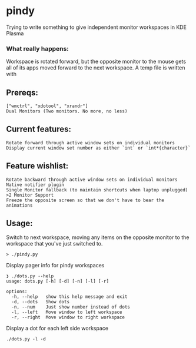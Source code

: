 # pindy
Trying to write something to give independent monitor workspaces in KDE Plasma

### What really happens:
Workspace is rotated forward, but the opposite monitor to the mouse gets all of its apps moved forward to the next workspace. A temp file is written with 

## Prereqs:
```
["wmctrl", "xdotool", "xrandr"]
Dual Monitors (Two monitors. No more, no less)
```
## Current features:
```
Rotate forward through active window sets on individual monitors
Display current window set number as either `int` or `int*{character}`
```

## Feature wishlist:
```
Rotate backward through active window sets on individual monitors  
Native notifier plugin
Single Monitor fallback (to maintain shortcuts when laptop unplugged)
>2 Monitor Support
Freeze the opposite screen so that we don't have to bear the animations
```

## Usage:
Switch to next workspace, moving any items on the opposite monitor to the workspace that you've just switched to.
```
> ./pindy.py
```

Display pager info for pindy workspaces
```
❯ ./dots.py --help
usage: dots.py [-h] [-d] [-n] [-l] [-r]

options:
  -h, --help   show this help message and exit
  -d, --dots   Show dots
  -n, --num    Just show number instead of dots
  -l, --left   Move window to left workspace
  -r, --right  Move window to right workspace
```

Display a dot for each left side workspace
```
./dots.py -l -d
```
